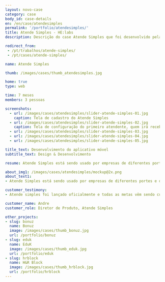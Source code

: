```yaml
---
layout: novo-case
category: case
body_id: case-details
en: /en/case/atendesimples
permalink: '/portfolio/atendesimples/'
title: Atende Simples - HE:labs
description: Descrição do case Atende Simples que foi desenvolvido pela HE:labs.

redirect_from:
 - /pt/trabalhos/atende-simples/
 - /pt/cases/atende-simples/

name: Atende Simples

thumb: /images/cases/thumb_atendesimples.jpg

home: true
type: web

time: 7 meses
members: 3 pessoas

screenshots:
  - url: /images/cases/atendesimples/slider-atende-simples-01.jpg
    caption: Tela de cadastro do Atende Simples
  - url: /images/cases/atendesimples/slider-atende-simples-02.jpg
    caption: Tela de configuração do primeiro atendente, quem irá receber a chamada
  - url: /images/cases/atendesimples/slider-atende-simples-03.jpg
  - url: /images/cases/atendesimples/slider-atende-simples-04.jpg
  - url: /images/cases/atendesimples/slider-atende-simples-05.jpg

title_text: Desenvolvimento do aplicativo móvel
subtitle_text: Design & Desenvolvimento

resume: Atende Simples está sendo usado por empresas de diferentes portes e de todas as áreas de atuação

about_img1: /images/cases/atendesimples/mockup@2x.png
about_text1:
- Atende Simples está sendo usado por empresas de diferentes portes e de todas as áreas de atuação. Possui recursos sofisticados como gravação de chamadas, controle de horário de funcionamento do atendimento, bloqueio de chamadas, relatórios... tudo com muita simplicidade!

customer_testimony:
- Atende simples foi lançado oficialmente e todas as metas vêm sendo cumpridas. Novas oportunidades foram identificadas para ajudar os clientes a melhorar ainda mais seus negócios e, além disso, ajustes e melhorias são semanalmente lançados.

customer_name: Andre
customer_role: Diretor de Produto, Atende Simples

other_projects:
- slug: bonuz
  name: Bonuz
  image: /images/cases/thumb_bonuz.jpg
  url: /portfolio/bonuz
- slug: eduk
  name: EduK
  image: /images/cases/thumb_eduk.jpg
  url: /portfolio/eduk
- slug: hrblock
  name: H&R Block
  image: /images/cases/thumb_hrblock.jpg
  url: /portfolio/hrblock
---
```


